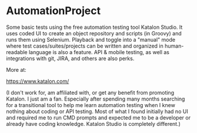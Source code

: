 # AutomationProject

Some basic tests using the free automation testing tool Katalon Studio. It uses coded UI to create an object repository and scripts (in Groovy) and runs them using Selenium. Playback and toggle into a "manual" mode where test cases/suites/projects can be written and organized in human-readable language is also a feature. API & mobile testing, as well as integrations with git, JIRA, and others are also perks. 

More at:

https://www.katalon.com/ 

(I don't work for, am affiliated with, or get any benefit from promoting Katalon. I just am a fan. Especially after spending many months searching for a transitional tool to help me learn automation testing when I knew nothing about coding or API testing. Most of what I found initially had no UI and required me to run CMD prompts and expected me to be a developer or already have coding knowledge. Katalon Studio is completely different.)
